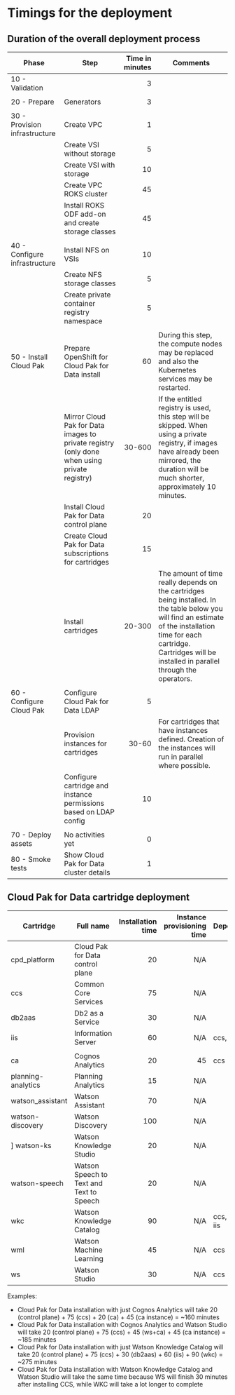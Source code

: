 # Timings for the deployment

## Duration of the overall deployment process

| Phase | Step  | Time in minutes | Comments |
| --- | ----  | -----:| --- |
| 10 - Validation |  | 3 | |
| | | | |
| 20 - Prepare | Generators    |  3 | |
| | | | |
| 30 - Provision infrastructure | Create VPC | 1 | |
|  | Create VSI without storage | 5 | |
|  | Create VSI with storage | 10 | |
|  | Create VPC ROKS cluster | 45 | |
|  | Install ROKS ODF add-on and create storage classes | 45 | |
| | | | |
| 40 - Configure infrastructure | Install NFS on VSIs | 10 | |
| | Create NFS storage classes | 5 | |
| | Create private container registry namespace | 5 | |
| | | | |
| 50 - Install Cloud Pak | Prepare OpenShift for Cloud Pak for Data install | 60 | During this step, the compute nodes may be replaced and also the Kubernetes services may be restarted. |
| | Mirror Cloud Pak for Data images to private registry (only done when using private registry) | 30-600 | If the entitled registry is used, this step will be skipped. When using a private registry, if images have already been mirrored, the duration will be much shorter, approximately 10 minutes. |
| | Install Cloud Pak for Data control plane | 20 | |
| | Create Cloud Pak for Data subscriptions for cartridges | 15 | |
| | Install cartridges | 20-300 | The amount of time really depends on the cartridges being installed. In the table below you will find an estimate of the installation time for each cartridge. Cartridges will be installed in parallel through the operators. |
| | | | |
| 60 - Configure Cloud Pak | Configure Cloud Pak for Data LDAP | 5 | |
| | Provision instances for cartridges | 30-60 | For cartridges that have instances defined. Creation of the instances will run in parallel where possible. |
| | Configure cartridge and instance permissions based on LDAP config | 10 | |
| | | | |
| 70 - Deploy assets | No activities yet | 0 | |
| 80 - Smoke tests | Show Cloud Pak for Data cluster details | 1 | |

## Cloud Pak for Data cartridge deployment

| Cartridge | Full name  | Installation time | Instance provisioning time | Dependencies |
| --- | ----  | -----:| ---: | --- |
| cpd_platform | Cloud Pak for Data control plane | 20 | N/A | |
| ccs | Common Core Services | 75 | N/A | |
| db2aas | Db2 as a Service | 30 | N/A | |
| iis | Information Server | 60 | N/A | ccs, db2aas |
| | | | | |
| ca | Cognos Analytics | 20 | 45 | ccs |
| planning-analytics | Planning Analytics | 15 | N/A | |
| watson_assistant | Watson Assistant | 70 | N/A | |
| watson-discovery | Watson Discovery | 100 | N/A | |
] watson-ks | Watson Knowledge Studio | 20 | N/A | |
| watson-speech | Watson Speech to Text and Text to Speech | 20 | N/A | |
| wkc | Watson Knowledge Catalog | 90 | N/A | ccs, db2aas, iis |
| wml | Watson Machine Learning | 45 | N/A | ccs |
| ws  | Watson Studio | 30 | N/A | ccs |

Examples:

* Cloud Pak for Data installation with just Cognos Analytics will take 20 (control plane) + 75 (ccs) + 20 (ca) + 45 (ca instance) = ~160 minutes
* Cloud Pak for Data installation with Cognos Analytics and Watson Studio will take 20 (control plane) + 75 (ccs) + 45 (ws+ca) + 45 (ca instance) = ~185 minutes
* Cloud Pak for Data installation with just Watson Knowledge Catalog will take 20 (control plane) + 75 (ccs) + 30 (db2aas) + 60 (iis) + 90 (wkc) = ~275 minutes
* Cloud Pak for Data installation with Watson Knowledge Catalog and Watson Studio will take the same time because WS will finish 30 minutes after installing CCS, while WKC will take a lot longer to complete


